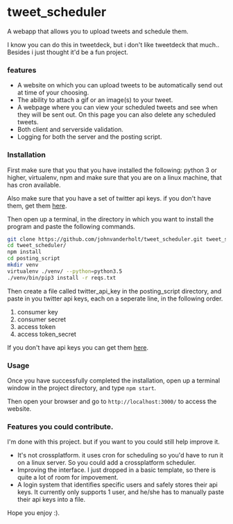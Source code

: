 # tweet_scheduler
A webapp that allows you to upload tweets and schedule them.

I know you can do this in tweetdeck, but i don't like tweetdeck that much..
Besides i just thought it'd be a fun  project.

### features
+ A website on which you can upload tweets to be automatically send out at time of your choosing.
+ The ability to attach a gif or an image(s) to your tweet.
+ A webpage where you can view your scheduled tweets and see when they will be sent out. 
On this page you can also delete any scheduled tweets.
+ Both client and serverside validation.
+ Logging for both the server and the posting script.

### Installation
First make sure that you that you have installed the following: python 3 or higher, virtualenv, npm
and make sure that you are on a linux machine, that has cron available.

Also make sure that you have a set of twitter api keys. if you don't have them, get them [here](https://developer.twitter.com/en/docs/basics/authentication/guides/access-tokens).

Then open up a terminal, in the directory in which you want to install the program and paste the following commands.

````bash
git clone https://github.com/johnvanderholt/tweet_scheduler.git tweet_scheduler
cd tweet_scheduler/
npm install
cd posting_script
mkdir venv
virtualenv ./venv/ --python=python3.5
./venv/bin/pip3 install -r reqs.txt
````

Then create a file called twitter_api_key in the posting_script directory, and paste in you twitter api keys, each on a seperate line, in the following order.
1. consumer key
2. consumer secret
3. access token
4. access token_secret

If you don't have api keys you can get them [here](https://developer.twitter.com/en/docs/basics/authentication/guides/access-tokens).

### Usage
Once you have successfully completed the installation, open up a terminal window in the 
project directory, and type `npm start`. 

Then open your browser and go to `http://localhost:3000/` to access the website.

### Features you could contribute.
I'm done with this project. but if you want to you could still help improve it.
+ It's not crossplatform. it uses cron for scheduling so you'd have to run it on a linux server. 
So you could add a crossplatform scheduler.
+ Improving the interface. I just dropped in a basic template, so there is quite a lot of room for impovement.
+ A login system that identifies specific users and safely stores their api keys. 
It currently only supports 1 user, and he/she has to manually paste their api keys into a file.


Hope you enjoy :).
